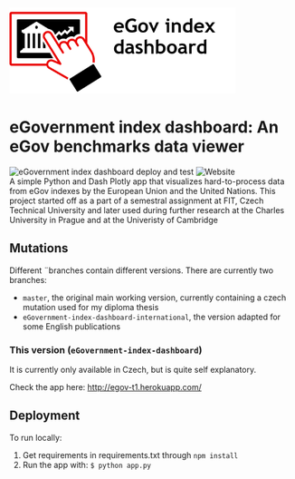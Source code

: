<img id="eGov-logo-text-CZ" width="400" src="assets/Logo-text-en.png">

# eGovernment index dashboard: An eGov benchmarks data viewer
![eGovernment index dashboard deploy and test](https://github.com/Plavit/eGovernment-index-dashboard/workflows/eGovernment%20index%20dashboard%20deploy%20and%20test/badge.svg?branch=master)
![Website](https://img.shields.io/website?down_color=red&down_message=offline&up_message=online&url=http%3A%2F%2Fegov-t1.herokuapp.com%2F)
\
A simple Python and Dash Plotly app that visualizes hard-to-process data from eGov indexes by the European Union and the United Nations. This project started off as a part of a semestral assignment at FIT, Czech Technical University and later used during further research at the Charles University in Prague and at the Univeristy of Cambridge

## Mutations
Different ¨branches contain different versions. There are currently two branches:
-  `master`, the original main working version, currently containing a czech mutation used for my diploma thesis
-  `eGovernment-index-dashboard-international`, the version adapted for some English publications

### This version (`eGovernment-index-dashboard`)

It is currently only available in Czech, but is quite self explanatory.

Check the app here:
http://egov-t1.herokuapp.com/

## Deployment
To run locally:

1) Get requirements in requirements.txt through
`npm install`
2) Run the app with:
`$ python app.py`
